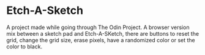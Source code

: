 # Etch-A-Sketch
A project made while going through The Odin Project. A browser version mix between a sketch pad and Etch-A-SKetch, there are buttons to reset the grid, change the grid size, erase pixels, have a randomized color or set the color to black.
